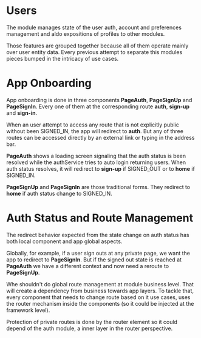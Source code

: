 # Users

The module manages state of the user auth, account and preferences management and aldo expositions of profiles to  other modules.

Those features are grouped together because all of them operate mainly over user entity data. Every previous attempt to separate this modules pieces bumped in the intricacy of use cases.

# App Onboarding

App onboarding is done in three components **PageAuth**, **PageSignUp** and **PageSignIn**. Every one of them at the corresponding route **auth**, **sign-up** and **sign-in**.

When an user attempt to access any route that is not explicitly public without been SIGNED_IN, the app will redirect to **auth**. But any of three routes can be accessed directly by an external link or typing in the address bar. 

**PageAuth** shows a loading screen signaling that the auth status is been resolved while the authService tries to auto login returning users. When auth status resolves, it will redirect to **sign-up** if SIGNED_OUT or to **home** if SIGNED_IN.

**PageSignUp** and **PageSignIn** are those traditional forms. They redirect to **home** if auth status change to SIGNED_IN.

# Auth Status and Route Management

The redirect behavior expected from the state change on auth status has both local component and app global aspects.

Globally, for example, if a user sign outs at any private page, we want the app to redirect to **PageSignIn**. But if the signed out state is reached at **PageAuth** we have a different context and now need a reroute to **PageSignUp**.

Whe shouldn't do global route management at module business level. That will create a dependency from business towards app layers. To tackle that, every component that needs to change route based on it use cases, uses the router mechanism inside the components (so it could be injected at the framework level). 

Protection of private routes is done by the router element so it could depend of the auth module, a inner layer in the router perspective.

